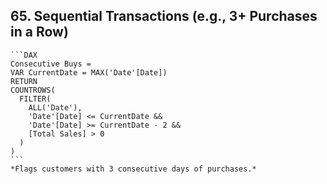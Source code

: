 ## 65. **Sequential Transactions (e.g., 3+ Purchases in a Row)**  
    ```DAX
    Consecutive Buys = 
    VAR CurrentDate = MAX('Date'[Date])
    RETURN
    COUNTROWS(
      FILTER(
        ALL('Date'),
        'Date'[Date] <= CurrentDate &&
        'Date'[Date] >= CurrentDate - 2 &&
        [Total Sales] > 0
      )
    )
    ```
    *Flags customers with 3 consecutive days of purchases.*

